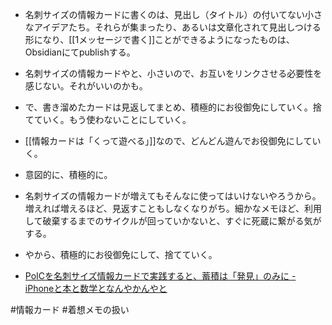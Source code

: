 - 名刺サイズの情報カードに書くのは、見出し（タイトル）の付いてない小さなアイデアたち。それらが集まったり、あるいは文章化されて見出しつける形になり、[[1メッセージで書く]]ことができるようになったものは、Obsidianにてpublishする。
- 名刺サイズの情報カードやと、小さいので、お互いをリンクさせる必要性を感じない。それがいいのかも。
- で、書き溜めたカードは見返してまとめ、積極的にお役御免にしていく。捨てていく。もう使わないことにしていく。
- [[情報カードは「くって遊べる」]]なので、どんどん遊んでお役御免にしていく。
- 意図的に、積極的に。
- 名刺サイズの情報カードが増えてもそんなに使ってはいけないやろうから。増えれば増えるほど、見返すこともしなくなりがち。細かなメモほど、利用して破棄するまでのサイクルが回っていかないと、すぐに死蔵に繋がる気がする。
- やから、積極的にお役御免にして、捨てていく。

- [PoICを名刺サイズ情報カードで実践すると、蓄積は「発見」のみに - iPhoneと本と数学となんやかんやと](https://choiyaki.com/p367/)

#情報カード #着想メモの扱い 